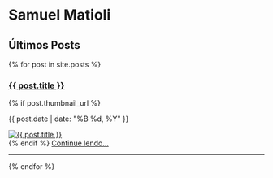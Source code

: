 # Samuel Matioli

## Últimos Posts

{% for post in site.posts %}
  <div class="post-preview">
    <h3><a href="{{ post.url }}">{{ post.title }}</a></h3>
    {% if post.thumbnail_url %}
    <p class="post-meta">{{ post.date | date: "%B %d, %Y" }}</p>
    <div class="post-thumbnail">
      <a href="{{ post.url }}">
        <img src="{{ post.thumbnail_url }}" alt="{{ post.title }}">
      </a>
    </div>
    {% endif %}
    <a href="{{ post.url }}">Continue lendo...</a>
  </div>
  <hr>
{% endfor %}